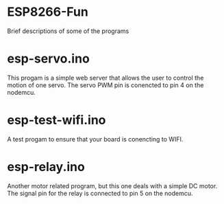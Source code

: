 # ESP8266-Fun

Brief descriptions of some of the programs

# esp-servo.ino
This progam is a simple web server that allows the user to control the motion of one servo.
The servo PWM pin is conencted to pin 4 on the nodemcu.

# esp-test-wifi.ino
A test progam to ensure that your board is conencting to WIFI. 

# esp-relay.ino
Another motor related program, but this one deals with a simple DC motor. The signal pin for the relay is connected to pin 5 on the nodemcu. 

